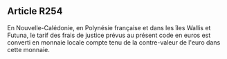 Article R254
----
En Nouvelle-Calédonie, en Polynésie française et dans les îles Wallis et Futuna,
le tarif des frais de justice prévus au présent code en euros est converti en
monnaie locale compte tenu de la contre-valeur de l'euro dans cette monnaie.
